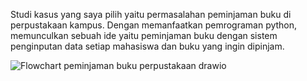 Studi kasus yang saya pilih yaitu permasalahan peminjaman buku di perpustakaan kampus. Dengan memanfaatkan pemrograman python, memunculkan sebuah ide yaitu peminjaman buku dengan sistem penginputan data setiap mahasiswa dan buku yang ingin dipinjam.  

![Flowchart peminjaman buku perpustakaan drawio](https://github.com/RafliMB/Identifikasi_Masalah_Studi_Kasus/assets/116947388/c92c623d-2400-4332-bf93-23046257790a)
